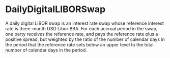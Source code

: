 # DailyDigitalLIBORSwap
A daily digital LIBOR swap is an interest rate swap whose reference interest rate is three-month USD Libor BBA. For each accrual period in the swap, one party receives the reference rate, and pays the reference rate plus a positive spread, but weighted by the ratio of the number of calendar days in the period that the reference rate sets below an upper level to the total number of calendar days in the period.
